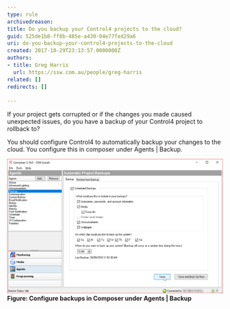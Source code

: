 ```yaml
---
type: rule
archivedreason: 
title: Do you backup your Control4 projects to the cloud?
guid: 525de1b8-ff8b-485e-a430-04e77fed29a6
uri: do-you-backup-your-control4-projects-to-the-cloud
created: 2017-10-29T23:13:57.0000000Z
authors:
- title: Greg Harris
  url: https://ssw.com.au/people/greg-harris
related: []
redirects: []

---
```


If your project gets corrupted or if the changes you made caused unexpected issues, do you have a backup of your Control4 project to rollback to?

<!--endintro-->

You should configure Control4 to automatically backup your changes to the cloud.  You configure this in composer under Agents | Backup.

![control4-backup.jpg](control4-backup.jpg)
 **Figure: Configure backups in Composer under Agents | Backup**
